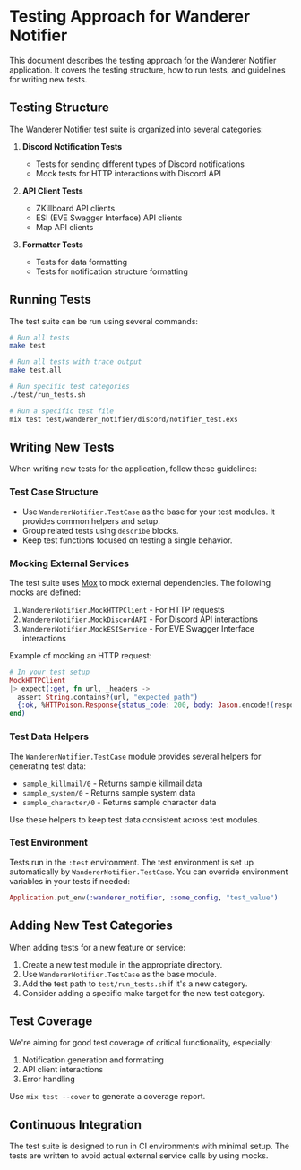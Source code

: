 # Testing Approach for Wanderer Notifier

This document describes the testing approach for the Wanderer Notifier application. It covers the testing structure, how to run tests, and guidelines for writing new tests.

## Testing Structure

The Wanderer Notifier test suite is organized into several categories:

1. **Discord Notification Tests**

   - Tests for sending different types of Discord notifications
   - Mock tests for HTTP interactions with Discord API

2. **API Client Tests**

   - ZKillboard API clients
   - ESI (EVE Swagger Interface) API clients
   - Map API clients

3. **Formatter Tests**
   - Tests for data formatting
   - Tests for notification structure formatting

## Running Tests

The test suite can be run using several commands:

```bash
# Run all tests
make test

# Run all tests with trace output
make test.all

# Run specific test categories
./test/run_tests.sh

# Run a specific test file
mix test test/wanderer_notifier/discord/notifier_test.exs
```

## Writing New Tests

When writing new tests for the application, follow these guidelines:

### Test Case Structure

- Use `WandererNotifier.TestCase` as the base for your test modules. It provides common helpers and setup.
- Group related tests using `describe` blocks.
- Keep test functions focused on testing a single behavior.

### Mocking External Services

The test suite uses [Mox](https://hexdocs.pm/mox/Mox.html) to mock external dependencies. The following mocks are defined:

1. `WandererNotifier.MockHTTPClient` - For HTTP requests
2. `WandererNotifier.MockDiscordAPI` - For Discord API interactions
3. `WandererNotifier.MockESIService` - For EVE Swagger Interface interactions

Example of mocking an HTTP request:

```elixir
# In your test setup
MockHTTPClient
|> expect(:get, fn url, _headers ->
  assert String.contains?(url, "expected_path")
  {:ok, %HTTPoison.Response{status_code: 200, body: Jason.encode!(response_data)}}
end)
```

### Test Data Helpers

The `WandererNotifier.TestCase` module provides several helpers for generating test data:

- `sample_killmail/0` - Returns sample killmail data
- `sample_system/0` - Returns sample system data
- `sample_character/0` - Returns sample character data

Use these helpers to keep test data consistent across test modules.

### Test Environment

Tests run in the `:test` environment. The test environment is set up automatically by `WandererNotifier.TestCase`. You can override environment variables in your tests if needed:

```elixir
Application.put_env(:wanderer_notifier, :some_config, "test_value")
```

## Adding New Test Categories

When adding tests for a new feature or service:

1. Create a new test module in the appropriate directory.
2. Use `WandererNotifier.TestCase` as the base module.
3. Add the test path to `test/run_tests.sh` if it's a new category.
4. Consider adding a specific make target for the new test category.

## Test Coverage

We're aiming for good test coverage of critical functionality, especially:

1. Notification generation and formatting
2. API client interactions
3. Error handling

Use `mix test --cover` to generate a coverage report.

## Continuous Integration

The test suite is designed to run in CI environments with minimal setup. The tests are written to avoid actual external service calls by using mocks.

